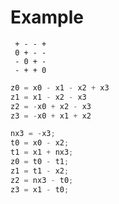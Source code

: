 # Example

```
 + - - +
 0 + - -
 - 0 + -
 - + + 0
```

```python
z0 = x0 - x1 - x2 + x3
z1 = x1 - x2 - x3
z2 = -x0 + x2 - x3
z3 = -x0 + x1 + x2

```

```python
nx3 = -x3;
t0 = x0 - x2;
t1 = x1 + nx3;
z0 = t0 - t1;
z1 = t1 - x2;
z2 = nx3 - t0;
z3 = x1 - t0;
```
